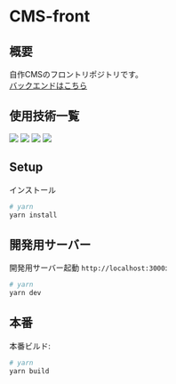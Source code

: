 # CMS-front

## 概要
自作CMSのフロントリポジトリです。  
[バックエンドはこちら](https://github.com/aoisora2983/cms-api)

## 使用技術一覧
<img src="https://img.shields.io/badge/node.js-339933?style=for-the-badge&logo=Node.js&logoColor=white">
<img src="https://img.shields.io/badge/Tailwind_CSS-grey?style=for-the-badge&logo=tailwind-css&logoColor=38B2AC">
<img src="https://img.shields.io/badge/Vue.js-35495E?style=for-the-badge&logo=vuedotjs&logoColor=4FC08D">
<img src="https://img.shields.io/badge/Nuxt.js-00DC82?logo=nuxtdotjs&logoColor=fff&style=for-the-badge">

## Setup

インストール

```bash
# yarn
yarn install
```

## 開発用サーバー

開発用サーバー起動 `http://localhost:3000`:

```bash
# yarn
yarn dev
```

## 本番

本番ビルド:

```bash
# yarn
yarn build
```
